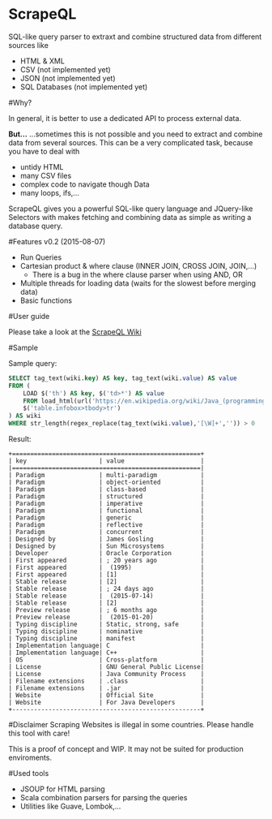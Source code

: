 # ScrapeQL
SQL-like query parser to extraxt and combine structured data from different sources like
 - HTML & XML
 - CSV (not implemented yet)
 - JSON (not implemented yet)
 - SQL Databases (not implemented yet)

#Why?

In general, it is better to use a dedicated API to process external data.

**But...**
...sometimes this is not possible and you need to extract and combine data from several sources. This can be a very complicated task, because you have to deal with
 - untidy HTML
 - many CSV files
 - complex code to navigate though Data
 - many loops, ifs,...

ScrapeQL gives you a powerful SQL-like query language and JQuery-like Selectors with makes fetching and combining data as simple as writing a database query.

#Features v0.2 (2015-08-07)

- Run Queries
- Cartesian product & where clause (INNER JOIN, CROSS JOIN, JOIN,...)
    - There is a bug in the where clause parser when using AND, OR
- Multiple threads for loading data (waits for the slowest before merging data)
- Basic functions

#User guide

Please take a look at the [ScrapeQL Wiki](https://github.com/plechi/ScrapeQL/wiki)

#Sample

Sample query:

```sql
SELECT tag_text(wiki.key) AS key, tag_text(wiki.value) AS value 
FROM ( 
    LOAD $('th') AS key, $('td>*') AS value 
    FROM load_html(url('https://en.wikipedia.org/wiki/Java_(programming_language)'))
    $('table.infobox>tbody>tr')
) AS wiki 
WHERE str_length(regex_replace(tag_text(wiki.value),'[\W]+','')) > 0
```

Result:
```
+====================================================+
| key                    | value                     |
|====================================================|
| Paradigm               | multi-paradigm            |
| Paradigm               | object-oriented           |
| Paradigm               | class-based               |
| Paradigm               | structured                |
| Paradigm               | imperative                |
| Paradigm               | functional                |
| Paradigm               | generic                   |
| Paradigm               | reflective                |
| Paradigm               | concurrent                |
| Designed by            | James Gosling             |
| Designed by            | Sun Microsystems          |
| Developer              | Oracle Corporation        |
| First appeared         | ; 20 years ago            |
| First appeared         |  (1995)                   |
| First appeared         | [1]                       |
| Stable release         | [2]                       |
| Stable release         | ; 24 days ago             |
| Stable release         |  (2015-07-14)             |
| Stable release         | [2]                       |
| Preview release        | ; 6 months ago            |
| Preview release        |  (2015-01-20)             |
| Typing discipline      | Static, strong, safe      |
| Typing discipline      | nominative                |
| Typing discipline      | manifest                  |
| Implementation language| C                         |
| Implementation language| C++                       |
| OS                     | Cross-platform            |
| License                | GNU General Public License|
| License                | Java Community Process    |
| Filename extensions    | .class                    |
| Filename extensions    | .jar                      |
| Website                | Official Site             |
| Website                | For Java Developers       |
+----------------------------------------------------+
```

#Disclaimer
Scraping Websites is illegal in some countries. Please handle this tool with care!

This is a proof of concept and WIP. It may not be suited for production enviroments.

#Used tools

 - JSOUP for HTML parsing
 - Scala combination parsers for parsing the queries
 - Utilities like Guave, Lombok,...
